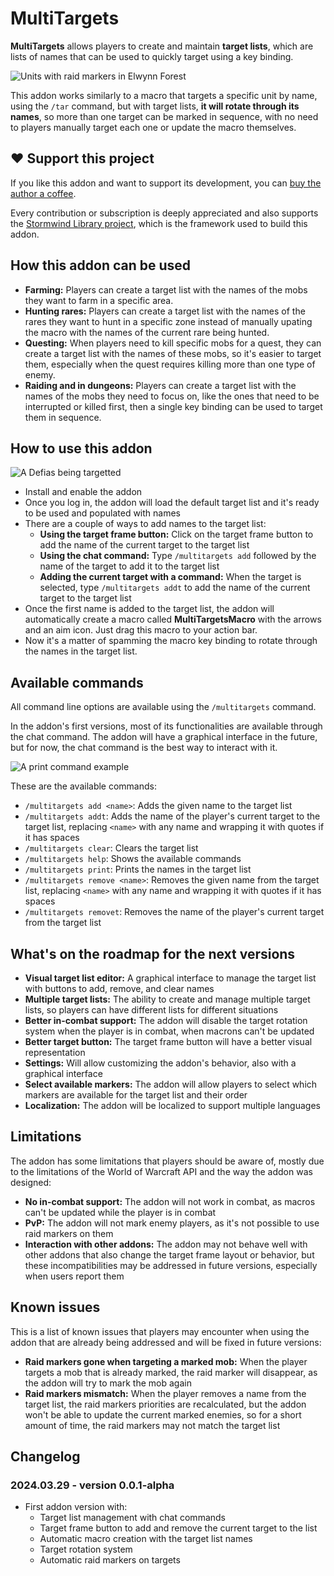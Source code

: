 # MultiTargets

**MultiTargets** allows players to create and maintain **target lists**,
which are lists of names that can be used to quickly target using
a key binding.

![Units with raid markers in Elwynn Forest](https://i.imgur.com/JaTimRB.png "Units with raid markers in Elwynn Forest")

This addon works similarly to a macro that targets a specific
unit by name, using the `/tar` command, but with target lists, **it
will rotate through its names**, so more than one target can be
marked in sequence, with no need to players manually target each one
or update the macro themselves.

## ❤️ Support this project

If you like this addon and want to support its development, you can
[buy the author a coffee](https://github.com/sponsors/adrianocastro189).

Every contribution or subscription is deeply appreciated and also supports
the [Stormwind Library project](https://github.com/adrianocastro189/stormwind-library),
which is the framework used to build this addon.

## How this addon can be used

* **Farming:** Players can create a target list with the names of
   the mobs they want to farm in a specific area.
* **Hunting rares:** Players can create a target list with the names
   of the rares they want to hunt in a specific zone instead of
   manually upating the macro with the names of the current rare
   being hunted.
* **Questing:** When players need to kill specific mobs for a quest,
   they can create a target list with the names of these mobs, so
   it's easier to target them, especially when the quest requires
   killing more than one type of enemy.
* **Raiding and in dungeons:** Players can create a target list
   with the names of the mobs they need to focus on, like the ones
   that need to be interrupted or killed first, then a single key
   binding can be used to target them in sequence.

## How to use this addon

![A Defias being targetted](https://i.imgur.com/iaXC0qn.png "A Defias being targetted")

* Install and enable the addon
* Once you log in, the addon will load the default target list
and it's ready to be used and populated with names
* There are a couple of ways to add names to the target list:
   * **Using the target frame button:** Click on the target frame
      button to add the name of the current target to the target list
   * **Using the chat command:** Type `/multitargets add` followed by the
      name of the target to add it to the target list
   * **Adding the current target with a command:** When the target
      is selected, type `/multitargets addt` to add the name of the
      current target to the target list
* Once the first name is added to the target list, the addon will
   automatically create a macro called **MultiTargetsMacro** with the
   arrows and an aim icon. Just drag this macro to your action bar.
* Now it's a matter of spamming the macro key binding to rotate
   through the names in the target list.

## Available commands

All command line options are available using the `/multitargets` command.

In the addon's first versions, most of its functionalities are available
through the chat command. The addon will have a graphical interface in
the future, but for now, the chat command is the best way to interact
with it.

![A print command example](https://i.imgur.com/WWRhFj0.png "A print command example")

These are the available commands:

* `/multitargets add <name>`: Adds the given name to the target list
* `/multitargets addt`: Adds the name of the player's current target to
the target list, replacing `<name>` with any name and wrapping it with
quotes if it has spaces
* `/multitargets clear`: Clears the target list
* `/multitargets help`: Shows the available commands
* `/multitargets print`: Prints the names in the target list
* `/multitargets remove <name>`: Removes the given name from the target
list, replacing `<name>` with any name and wrapping it with
quotes if it has spaces
* `/multitargets removet`: Removes the name of the player's current target
from the target list

## What's on the roadmap for the next versions

* **Visual target list editor:** A graphical interface to manage the
target list with buttons to add, remove, and clear names
* **Multiple target lists:** The ability to create and manage multiple
target lists, so players can have different lists for different
situations
* **Better in-combat support:** The addon will disable the target rotation
system when the player is in combat, when macrons can't be updated
* **Better target button:** The target frame button will have a better
visual representation
* **Settings:** Will allow customizing the addon's behavior, also with
a graphical interface
* **Select available markers:** The addon will allow players to select
which markers are available for the target list and their order
* **Localization:** The addon will be localized to support multiple
languages

## Limitations

The addon has some limitations that players should be aware of, mostly
due to the limitations of the World of Warcraft API and the way the addon
was designed:

* **No in-combat support:** The addon will not work in combat, as macros
can't be updated while the player is in combat
* **PvP:** The addon will not mark enemy players, as it's not possible to
use raid markers on them
* **Interaction with other addons:** The addon may not behave well with
other addons that also change the target frame layout or behavior, but
these incompatibilities may be addressed in future versions, especially
when users report them

## Known issues

This is a list of known issues that players may encounter when using the
addon that are already being addressed and will be fixed in future versions:

* **Raid markers gone when targeting a marked mob:** When the player targets
a mob that is already marked, the raid marker will disappear, as the addon
will try to mark the mob again
* **Raid markers mismatch:** When the player removes a name from the target list,
the raid markers priorities are recalculated, but the addon won't be able to
update the current marked enemies, so for a short amount of time, the raid
markers may not match the target list

## Changelog

### 2024.03.29 - version 0.0.1-alpha

* First addon version with:
   * Target list management with chat commands
   * Target frame button to add and remove the current target to the list
   * Automatic macro creation with the target list names
   * Target rotation system
   * Automatic raid markers on targets